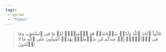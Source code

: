 ```yaml
---
tags: 
 - quran 
 - "Yunus"
---
```


> قَالُواْ ٱتَّخَذَ ٱللَّهُ وَلَدٗاۗ سُبۡحَٰنَهُۥۖ هُوَ ٱلۡغَنِيُّۖ لَهُۥ مَا فِي ٱلسَّمَٰوَٰتِ وَمَا فِي ٱلۡأَرۡضِۚ إِنۡ عِندَكُم مِّن سُلۡطَٰنِۭ بِهَٰذَآۚ أَتَقُولُونَ عَلَى ٱللَّهِ مَا لَا تَعۡلَمُونَ
